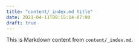 ```yaml
---
title: "content/_index.md title"
date: 2021-04-11T08:15:14-07:00
draft: true
---
```

This is Markdown content from `content/_index.md`.
